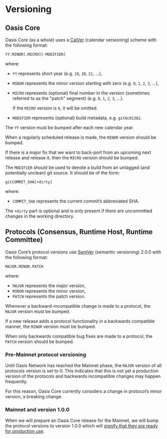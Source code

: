 # Versioning

## Oasis Core

Oasis Core (as a whole) uses a [CalVer] (calendar versioning) scheme with the
following format:

```text
YY.MINOR[.MICRO][-MODIFIER]
```

where:

- `YY` represents short year (e.g. `19`, `20`, `21`, ...),
- `MINOR` represents the minor version starting with zero (e.g. `0`, `1`, `2`,
  `3`, ...),
- `MICRO` represents (optional) final number in the version (sometimes referred
  to as the "patch" segment) (e.g. `0`, `1`, `2`, `3`, ...).

  If the `MICRO` version is `0`, it will be omitted.

- `MODIFIER` represents (optional) build metadata, e.g. `git8c01382`.

The `YY` version must be bumped after each new calendar year.

When a regularly scheduled release is made, the `MINOR` version should be
bumped.

If there is a major fix that we want to back-port from an upcoming next release
and release it, then the `MICRO` version should be bumped.

The `MODIFIER` should be used to denote a build from an untagged (and
potentially unclean) git source. It should be of the form:

```text
gitCOMMIT_SHA[+dirty]
```

where:

- `COMMIT_SHA` represents the current commit’s abbreviated SHA.

The `+dirty` part is optional and is only present if there are uncommitted
changes in the working directory.

## Protocols (Consensus, Runtime Host, Runtime Committee)

Oasis Core’s protocol versions use [SemVer] (semantic versioning) 2.0.0 with the
following format:

```text
MAJOR.MINOR.PATCH
```

where:

- `MAJOR` represents the major version,
- `MINOR` represents the minor version,
- `PATCH` represents the patch version.

Whenever a backward-incompatible change is made to a protocol, the `MAJOR`
version must be bumped.

If a new release adds a protocol functionality in a backwards compatible manner,
the `MINOR` version must be bumped.

When only backwards compatible bug fixes are made to a protocol, the `PATCH`
version should be bumped.

### Pre-Mainnet protocol versioning

Until Oasis Network has reached the Mainnet phase, the `MAJOR` version of all
protocols version is set to 0. This indicates that this is not yet a production
version of the protocols and backwards incompatible changes may happen
frequently.

For this reason, Oasis Core currently considers a change in protocol’s minor
version, a breaking change.

### Mainnet and version 1.0.0

When we will prepare an Oasis Core release for the Mainnet, we will bump the
protocol versions to version 1.0.0 which will [signify that they are ready for
production use](https://semver.org/#how-do-i-know-when-to-release-100).

[CalVer]: http://calver.org
[SemVer]: https://semver.org/
